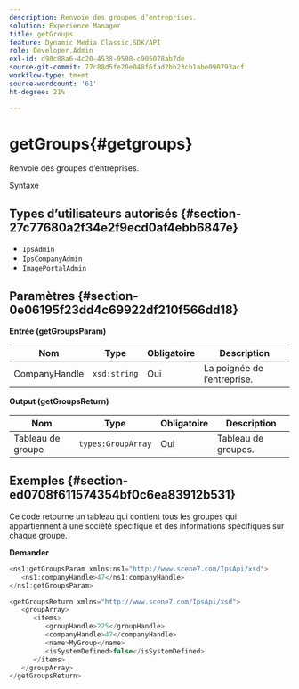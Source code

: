 ```yaml
---
description: Renvoie des groupes d’entreprises.
solution: Experience Manager
title: getGroups
feature: Dynamic Media Classic,SDK/API
role: Developer,Admin
exl-id: d98c08a6-4c20-4538-9598-c905078ab7de
source-git-commit: 77c88d5fe20e048f6fad2bb23cb1abe090793acf
workflow-type: tm+mt
source-wordcount: '61'
ht-degree: 21%

---
```


# getGroups{#getgroups}

Renvoie des groupes d’entreprises.

Syntaxe

## Types d’utilisateurs autorisés {#section-27c77680a2f34e2f9ecd0af4ebb6847e}

* `IpsAdmin`
* `IpsCompanyAdmin`
* `ImagePortalAdmin`

## Paramètres {#section-0e06195f23dd4c69922df210f566dd18}

**Entrée (getGroupsParam)**

| Nom | Type | Obligatoire | Description |
|---|---|---|---|
| CompanyHandle | `xsd:string` | Oui | La poignée de l’entreprise. |

**Output (getGroupsReturn)**

| Nom | Type | Obligatoire | Description |
|---|---|---|---|
| Tableau de groupe | `types:GroupArray` | Oui | Tableau de groupes. |

## Exemples {#section-ed0708f611574354bf0c6ea83912b531}

Ce code retourne un tableau qui contient tous les groupes qui appartiennent à une société spécifique et des informations spécifiques sur chaque groupe.

**Demander**

```java
<ns1:getGroupsParam xmlns:ns1="http://www.scene7.com/IpsApi/xsd">
   <ns1:companyHandle>47</ns1:companyHandle>
</ns1:getGroupsParam>
```

```java
<getGroupsReturn xmlns="http://www.scene7.com/IpsApi/xsd">
   <groupArray>
      <items>
         <groupHandle>225</groupHandle>
         <companyHandle>47</companyHandle>
         <name>MyGroup</name>
         <isSystemDefined>false</isSystemDefined>
      </items>
   </groupArray>
</getGroupsReturn>
```
